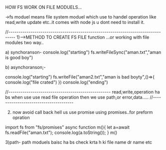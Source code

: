 HOW FS WORK ON FILE MODUELS...

->fs moduel means file system moduel which use to handel operation 
like read,write update etc..it comes with node js u dont need to install it.

//---------------------------------------------------------------------------------
1)-->METHOD TO CREATE FS FILE function ...or working with file modules two way..

a) synchoranson-
console.log("starting")
fs.writeFileSync("aman.txt","aman is good boy")

b) asynchoranson;-

console.log("starting")
fs.writeFile("aman2.txt","aman is bad boyty",()=>{
    console.log("file crated")
})
console.log("ending")



//---------------------------------------------------
read,write,operation ha bs
when use use read file operation then we use path,or error,data.....
//--------------------------------------

2) now avoid call back hell us use promise using promises..for preform opration

import fs from "fs/promises"
async function m(){
    let a=await  fs.readFile("aman.txt");
console.log(a.toString());
}
m()


3)path-
path moduels baisc ha bs check krta h ki file name dr name etc


